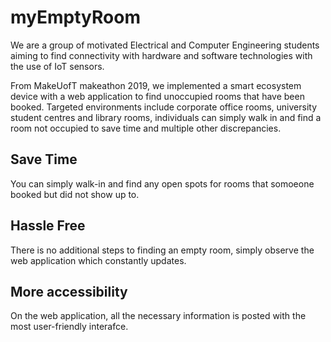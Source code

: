 # myEmptyRoom

We are a group of motivated Electrical and Computer Engineering students aiming to find connectivity with hardware and software technologies with the use of IoT sensors.

From MakeUofT makeathon 2019, we implemented a smart ecosystem device with a web application to find unoccupied rooms that have been booked. Targeted environments include corporate office rooms, university student centres and library rooms, individuals can simply walk in and find a room not occupied to save time and multiple other discrepancies.

## Save Time
You can simply walk-in and find any open spots for rooms that somoeone booked but did not show up to.

## Hassle Free
There is no additional steps to finding an empty room, simply observe the web application which constantly updates.

## More accessibility
On the web application, all the necessary information is posted with the most user-friendly interafce.
